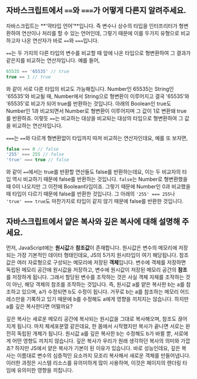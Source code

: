 ## 자바스크립트에서 `==`와 `===`가 어떻게 다른지 알려주세요.

자바스크립트는 **'약타입 언어'**입니다. 즉 변수나 상수의 타입을 인터프리터가 형변환하여 연산이나 처리를 할 수 있는 언어인데, 그렇기 때문에 이를 두가지 유형으로 비교하고자 나온 연산자가 바로 `==`와 `===`입니다. 

`==`는 두 가지의 다른 타입의 변수를 비교할 때 앞에 나온 타입으로 형변환하여 그 결과가 같은지를 비교하는 연산자입니다. 예를 들어,

```js
65535 == '65535' // true
true == 1 // true
```

와 같이 서로 다른 타입의 비교도 가능해집니다. Number인 65535는 String인 '65535'와 비교될 때, Number에서 String으로 형변환이 이루어지고 결국 '65535'와 '65535'로 비교가 되어 true를 반환하는 것입니다. 아래의 Boolean인 true도 Number인 1과 비교되면서 Number로 형변환이 이루어지며 그 값이 1로 변환돼 true를 반환하죠. 이렇듯 `==`는 비교하는 대상을 비교되는 대상의 타입으로 형변환하여 그 값을 비교하는 연산자입니다.

`===`는 `==`와 다르게 형변환없이 타입까지 따져 비교하는 연산자인데요, 예를 또 보자면,

```js
false === 0 // false
'255' === 255 // false
'true' === true // false
```

와 같이 `==`에서는 true를 반환할 연산들도 false를 반환하는데요, 이는 두 비교자의 타입 역시 비교하기 때문에 false를 반환하는 것입니다. `false`는 Number로 형변환했을 때 0이 나오지만 그 이전에 Boolean타입이죠. 그렇기 때문에 Number인 0과 비교했을 때 타입이 다르기 때문에 false를 반환한 것입니다. 그 아래의 `'255' === 255`나 `'true' === true`도 마찬가지로 타입이 같지 않기 때문에 false를 반환한 것입니다.

## 자바스크립트에서 **얕은 복사**와 **깊은 복사**에 대해 설명해 주세요.

먼저, JavaScript에는 **원시값**과 **참조값**이 존재합니다. 원시값은 변수의 메모리에 저장되는 가장 기본적인 데이터 형태인데요, JS의 5가지 원시타입이 여기 해당됩니다. 참조값은 여러 자료형으로 구성되는 메모리에 저장된 **객체**입니다. 변수에 객체를 저장하면 독립된 메모리 공간에 원시값을 저장하고, 변수에 원시값이 저장된 메모리 공간의 **참조**를 저장하게 됩니다. 그래서 할당된 변수를 조작하는 것은 사실 객체 자체를 조작하는 것이 아닌, 해당 객체의 참조를 조작하는 것입니다. 즉, 원시값 a를 얕은 복사한 b는 a를 참조하고 있으며, a가 수정되면 b도 수정이 됩니다. 거꾸로 b는 a를 참조하는 메모리 어드레스만을 기록하고 있기 때문에 b를 수정해도 a에게 영향을 끼치지는 않습니다. 하지만 a를 깊은 복사한다면 어떨까요?

깊은 복사는 새로운 메모리 공간에 복사되는 원시값을 그대로 복사해오며, 참조도 끊어지게 됩니다. 마치 체세포분열 같은데요, 한 몸에서 시작했지만 복사가 끝나면 서로는 완전히 독립된 개체가 됩니다. 원시값 a를 깊은 복사한 b는 수정해도 b가 바뀔 뿐, 서로에게 어떤 영향도 끼치지 않습니다. 깊은 복사가 우리가 원래 생각하던 복사의 의미와 가깝죠? 하지만 JS에서 얕은 복사가 기본이 된 이유가 있습니다. 바로 성능인데요, 깊은 복사는 이름대로 변수의 심층적인 요소까지 모조리 복사해서 새로운 객체를 만들어냅니다. 이러한 과정은 시스템 리소스를 유의미하게 많이 사용하며, 이것은 페이지의 렌더링 타임에 유의미한 영향을 끼칩니다. 
